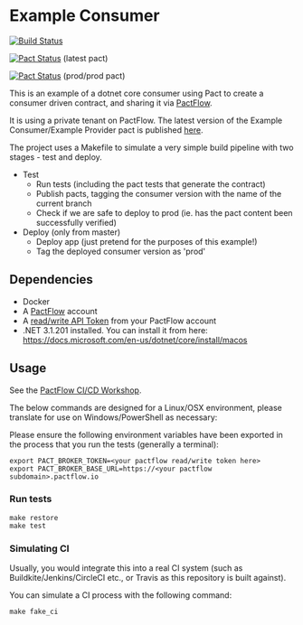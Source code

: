 # Example Consumer

[![Build Status](https://travis-ci.com/pactflow/pactflow-example-consumer-dotnet.svg?branch=master)](https://travis-ci.com/pactflow/pactflow-example-consumer-dotnet)

[![Pact Status](https://dius.pactflow.io/pacts/provider/pactflow-example-provider-dotnet/consumer/pactflow-pactflow-example-consumer-dotnet/latest/badge.svg?label=provider)](https://dius.pactflow.io/pacts/provider/pactflow-example-provider-dotnet/consumer/pactflow-pactflow-example-consumer-dotnet/latest) (latest pact)

[![Pact Status](https://dius.pactflow.io/matrix/provider/pactflow-example-provider-dotnet/latest/prod/consumer/pactflow-pactflow-example-consumer-dotnet/latest/prod/badge.svg?label=provider)](https://dius.pactflow.io/pacts/provider/pactflow-example-provider-dotnet/consumer/pactflow-pactflow-example-consumer-dotnet/latest/prod) (prod/prod pact)

This is an example of a dotnet core consumer using Pact to create a consumer driven contract, and sharing it via [PactFlow](https://pactflow.io).

It is using a private tenant on PactFlow. The latest version of the Example Consumer/Example Provider pact is published [here](https://testdemo.pactflow.io/pacts/provider/pactflow-example-provider-dotnet/consumer/pactflow-pactflow-example-consumer-dotnet/latest).

The project uses a Makefile to simulate a very simple build pipeline with two stages - test and deploy.

* Test
  * Run tests (including the pact tests that generate the contract)
  * Publish pacts, tagging the consumer version with the name of the current branch
  * Check if we are safe to deploy to prod (ie. has the pact content been successfully verified)
* Deploy (only from master)
  * Deploy app (just pretend for the purposes of this example!)
  * Tag the deployed consumer version as 'prod'

## Dependencies

* Docker
* A [PactFlow](https://pactflow.io) account
* A [read/write API Token](https://docs.pactflow.io/#configuring-your-api-token) from your PactFlow account
* .NET 3.1.201 installed. You can install it from here: https://docs.microsoft.com/en-us/dotnet/core/install/macos

## Usage

See the [PactFlow CI/CD Workshop](https://github.com/pactflow/ci-cd-workshop).

The below commands are designed for a Linux/OSX environment, please translate for use on Windows/PowerShell as necessary:

Please ensure the following environment variables have been exported in the process that you run the tests (generally a terminal):

```
export PACT_BROKER_TOKEN=<your pactflow read/write token here>
export PACT_BROKER_BASE_URL=https://<your pactflow subdomain>.pactflow.io
```

### Run tests

```
make restore
make test
```

### Simulating CI

Usually, you would integrate this into a real CI system (such as Buildkite/Jenkins/CircleCI etc., or Travis as this repository is built against).

You can simulate a CI process with the following command:

```
make fake_ci
```